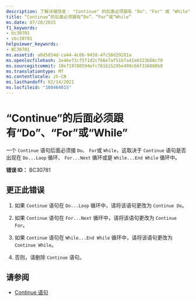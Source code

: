 ```yaml
---
description: 了解详细信息： "Continue" 的后面必须跟有 "Do"、"For" 或 "While"
title: “Continue”的后面必须跟有“Do”、“For”或“While”
ms.date: 07/20/2015
f1_keywords:
- bc30781
- vbc30781
helpviewer_keywords:
- BC30781
ms.assetid: a0d5854d-ca44-4c6b-9458-4fc50d29281a
ms.openlocfilehash: 2e46e72cf5f1d2c766e7af51b7a41e6323b66cf0
ms.sourcegitcommit: 10e719780594efc781b15295e499c66f316068b8
ms.translationtype: MT
ms.contentlocale: zh-CN
ms.lasthandoff: 02/14/2021
ms.locfileid: "100464015"
---
```

# <a name="continue-must-be-followed-by-do-for-or-while"></a>“Continue”的后面必须跟有“Do”、“For”或“While”

一个 `Continue` 语句后面必须接 `Do`、 `For`或 `While`，这取决于 `Continue` 语句是否出现在 `Do...Loop` 循环、 `For...Next` 循环或是 `While...End While` 循环中。  
  
 **错误 ID：** BC30781  
  
## <a name="to-correct-this-error"></a>更正此错误  
  
1. 如果 `Continue` 语句在 `Do...Loop` 循环中，请将该语句更改为 `Continue Do`。  
  
2. 如果 `Continue` 语句在 `For...Next` 循环中，请将该语句更改为 `Continue For`。  
  
3. 如果 `Continue` 语句在 `While...End While` 循环中，请将该语句更改为 `Continue While`。  
  
4. 否则，请删除 `Continue` 语句。  
  
## <a name="see-also"></a>请参阅

- [Continue 语句](../language-reference/statements/continue-statement.md)
